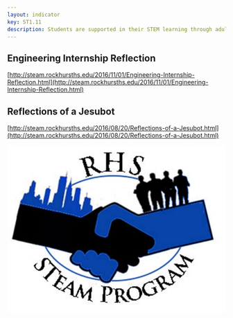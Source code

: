 ```yaml
---
layout: indicator
key: ST1.11
description: Students are supported in their STEM learning through adult-world connections and extended day opportunities.
---
```

## Engineering Internship Reflection

[http://steam.rockhursths.edu/2016/11/01/Engineering-Internship-Reflection.html](http://steam.rockhursths.edu/2016/11/01/Engineering-Internship-Reflection.html)

## Reflections of a Jesubot

[http://steam.rockhursths.edu/2016/08/20/Reflections-of-a-Jesubot.html](http://steam.rockhursths.edu/2016/08/20/Reflections-of-a-Jesubot.html)

<div class="flex-wrapper">
  <img src="/img/indicators/st1.11a.jpg" alt="RHS STEAM Logo">
</div>